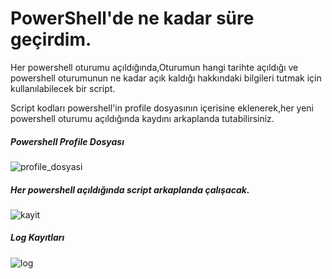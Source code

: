 # PowerShell'de ne kadar süre geçirdim.
Her powershell oturumu açıldığında,Oturumun hangi tarihte açıldığı ve powershell oturumunun ne kadar açık kaldığı hakkındaki bilgileri tutmak için kullanılabilecek bir script.

Script kodları powershell'in profile dosyasının içerisine eklenerek,her yeni powershell oturumu açıldığında kaydını arkaplanda tutabilirsiniz.




 ##### Powershell Profile Dosyası
![profile_dosyasi](https://user-images.githubusercontent.com/25087769/50590832-92f9a780-0e9d-11e9-9be9-457c33dfc6b5.PNG)


##### Her powershell açıldığında script arkaplanda çalışacak.
![kayit](https://user-images.githubusercontent.com/25087769/50590840-9b51e280-0e9d-11e9-811f-dde00dc89f31.PNG)



##### Log Kayıtları
![log](https://user-images.githubusercontent.com/25087769/50590845-a1e05a00-0e9d-11e9-92ca-dc76a4b8261d.PNG)

